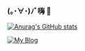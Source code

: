 ### (｡･∀･)ﾉﾞ嗨 👋
[![Anurag's GitHub stats](https://github-readme-stats.vercel.app/api?username=BGboy-bit)](https://github.com/anuraghazra/github-readme-stats)
<!--
**BGboy-bit/BGboy-bit** is a ✨ _special_ ✨ repository because its `README.md` (this file) appears on your GitHub profile.

Here are some ideas to get you started:

- 🔭 I’m currently working on ...
- 🌱 I’m currently learning ...
- 👯 I’m looking to collaborate on ...
- 🤔 I’m looking for help with ...
- 💬 Ask me about ...
- 📫 How to reach me: ...
- 😄 Pronouns: ...
- ⚡ Fun fact: ...
-->
[![My Blog](https://img.shields.io/badge/Visit-My%20Blog-green?style=for-the-badge&logo=Bloglovin)](https://blog.moosy.fun)

